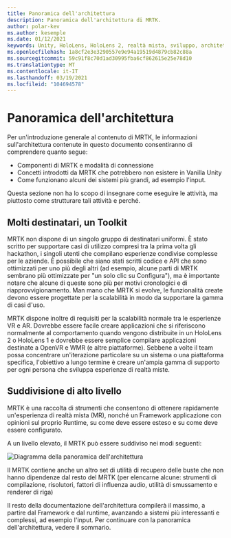 ```yaml
---
title: Panoramica dell'architettura
description: Panoramica dell'architettura di MRTK.
author: polar-kev
ms.author: kesemple
ms.date: 01/12/2021
keywords: Unity, HoloLens, HoloLens 2, realtà mista, sviluppo, architettura MRTK
ms.openlocfilehash: 1a8cf2e3e3290557e9e94a19519d4879cb82c88a
ms.sourcegitcommit: 59c91f8c70d1ad30995fba6cf862615e25e78d10
ms.translationtype: MT
ms.contentlocale: it-IT
ms.lasthandoff: 03/19/2021
ms.locfileid: "104694578"
---
```

# <a name="architecture-overview"></a>Panoramica dell'architettura

Per un'introduzione generale al contenuto di MRTK, le informazioni sull'architettura contenute in questo documento consentiranno di comprendere quanto segue:

- Componenti di MRTK e modalità di connessione
- Concetti introdotti da MRTK che potrebbero non esistere in Vanilla Unity
- Come funzionano alcuni dei sistemi più grandi, ad esempio l'input.

Questa sezione non ha lo scopo di insegnare come eseguire le attività, ma piuttosto come strutturare tali attività e perché.

## <a name="many-audiences-one-toolkit"></a>Molti destinatari, un Toolkit

MRTK non dispone di un singolo gruppo di destinatari uniformi. È stato scritto per supportare casi di utilizzo compresi tra la prima volta gli hackathon, i singoli utenti che compilano esperienze condivise complesse per le aziende. È possibile che siano stati scritti codice e API che sono ottimizzati per uno più degli altri (ad esempio, alcune parti di MRTK sembrano più ottimizzate per "un solo clic su Configura"), ma è importante notare che alcune di queste sono più per motivi cronologici e di riapprovvigionamento. Man mano che MRTK si evolve, le funzionalità create devono essere progettate per la scalabilità in modo da supportare la gamma di casi d'uso.

MRTK dispone inoltre di requisiti per la scalabilità normale tra le esperienze VR e AR. Dovrebbe essere facile creare applicazioni che si riferiscono normalmente al comportamento quando vengono distribuite in un HoloLens 2 o HoloLens 1 e dovrebbe essere semplice compilare applicazioni destinate a OpenVR e WMR (e altre piattaforme). Sebbene a volte il team possa concentrare un'iterazione particolare su un sistema o una piattaforma specifica, l'obiettivo a lungo termine è creare un'ampia gamma di supporto per ogni persona che sviluppa esperienze di realtà miste.

## <a name="high-level-breakdown"></a>Suddivisione di alto livello

MRTK è una raccolta di strumenti che consentono di ottenere rapidamente un'esperienza di realtà mista (MR), nonché un Framework applicazione con opinioni sul proprio Runtime, su come deve essere esteso e su come deve essere configurato.

A un livello elevato, il MRTK può essere suddiviso nei modi seguenti:

![Diagramma della panoramica dell'architettura](../features/images/architecture/MRTK_Architecture.png)

Il MRTK contiene anche un altro set di utilità di recupero delle buste che non hanno dipendenze dal resto del MRTK (per elencarne alcune: strumenti di compilazione, risolutori, fattori di influenza audio, utilità di smussamento e renderer di riga)

Il resto della documentazione dell'architettura compilerà il massimo, a partire dal Framework e dal runtime, avanzando a sistemi più interessanti e complessi, ad esempio l'input. Per continuare con la panoramica dell'architettura, vedere il sommario.
